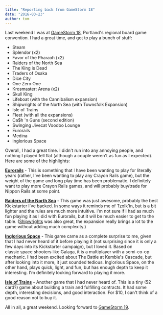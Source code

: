 ```yaml
---
title: "Reporting back from GameStorm 18"
date: "2016-03-23"
author: tom
---
```


Last weekend I was at [GameStorm 18](http://www.gamestorm.org/), Portland's regional board game convention. I had a great time, and got to play a bunch of stuff:

- Steam
- Splendor (x2)
- Favor of the Pharaoh (x2)
- Raiders of the North Sea
- The King is Dead
- Traders of Osaka
- Dice City
- One Zero One
- Krosmaster: Arena (x2)
- Skull King
- Lifeboat (with the Cannibalism expansion)
- Shipwrights of the North Sea (with Townsfolk Expansion)
- Isle of Trains
- Fleet (with all the expansions)
- Ca$h 'n Guns (second edition)
- Swinging Jivecat Voodoo Lounge
- Eurorails
- Medina
- Inglorious Space

Overall, I had a great time. I didn't run into any annoying people, and nothing I played fell flat (although a couple weren't as fun as I expected). Here are some of the highlights:

[**Eurorails**](https://boardgamegeek.com/boardgame/157/eurorails) - This is something that I have been wanting to play for literally years (rather, I've been wanting to play any Crayon Rails game), but the weight of the game and long play time has been problematic. I definitely want to play more Crayon Rails games, and will probably buy/trade for Nippon Rails at some point.

[**Raiders of the North Sea**](https://boardgamegeek.com/boardgame/170042/raiders-north-sea) - This game was just awesome, probably the best Kickstarter I've backed. In some ways it reminds me of Tzolk'in, but is a bit lighter and the rules are much more intuitive. I'm not sure if I had as much fun playing it as I did with Eurorails, but it will be much easier to get to the table. ([Shipwrights](https://boardgamegeek.com/boardgame/75547/shipwrights-north-sea) was also great, the expansion really brings a lot to the game without adding much complexity.)

[**Inglorious Space**](https://boardgamegeek.com/boardgame/196165/inglorious-space) - This game came as a complete surprise to me, given that I had never heard of it before playing it (not surprising since it is only a few days into its Kickstarter campaign), but I loved it. Based on classic space shooters like Galaga, it is a multiplayer with a semi-co-op mechanic. I had been excited about The Battle at Kemble's Cascade, but after looking into it more, it just sounded tedious. Inglorious Space, on the other hand, plays quick, light, and fun, but has enough depth to keep it interesting. I'm definitely looking forward to playing it more.

[**Isle of Trains**](https://boardgamegeek.com/boardgame/154906/isle-trains) - Another game that I had never heard of. This is a tiny (52 card?) game about building a train and fulfilling contracts. It had some depth, interesting decisions, and good interaction. For $10, I can't think of a good reason not to buy it.

All in all, a great weekend. Looking forward to [GameStorm 19](http://www.gamestorm.org/shop/memberships/gamestorm-19-membership/).
